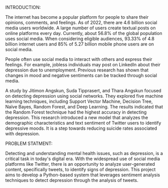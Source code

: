 INTRODUCTION:

The internet has become a popular platform for people to share their opinions, comments, and feelings. As of 2022, there are 4.6 billion social media users worldwide. A large number of users create textual posts on online platforms every day. Currently, about 56.8% of the global population uses social media. When considering eligible audiences, 93.33% of 4.8 billion internet users and 85% of 5.27 billion mobile phone users are on social media.

People often use social media to interact with others and express their feelings. For example, jobless individuals may post on LinkedIn about their depression due to unemployment. Previous research has shown that changes in mood and negative sentiments can be tracked through social media.

A study by Jitimon Angskun, Suda Tipprasert, and Thara Angskun focused on detecting depression using social networks. They explored five machine learning techniques, including Support Vector Machine, Decision Tree, Naïve Bayes, Random Forest, and Deep Learning. The results indicated that the Random Forest technique had the highest accuracy in detecting depression. This research introduced a new model that analyzes the demographic characteristics and text sentiment of Twitter users to identify depressive moods. It is a step towards reducing suicide rates associated with depression.




PROBLEM STATMENT:

Detecting and understanding mental health issues, such as depression, is a critical task in today's digital era. With the widespread use of social media platforms like Twitter, there is an opportunity to analyze user-generated content, specifically tweets, to identify signs of depression. This project aims to develop a Python-based system that leverages sentiment analysis techniques to detect depression through the analysis of tweets.
